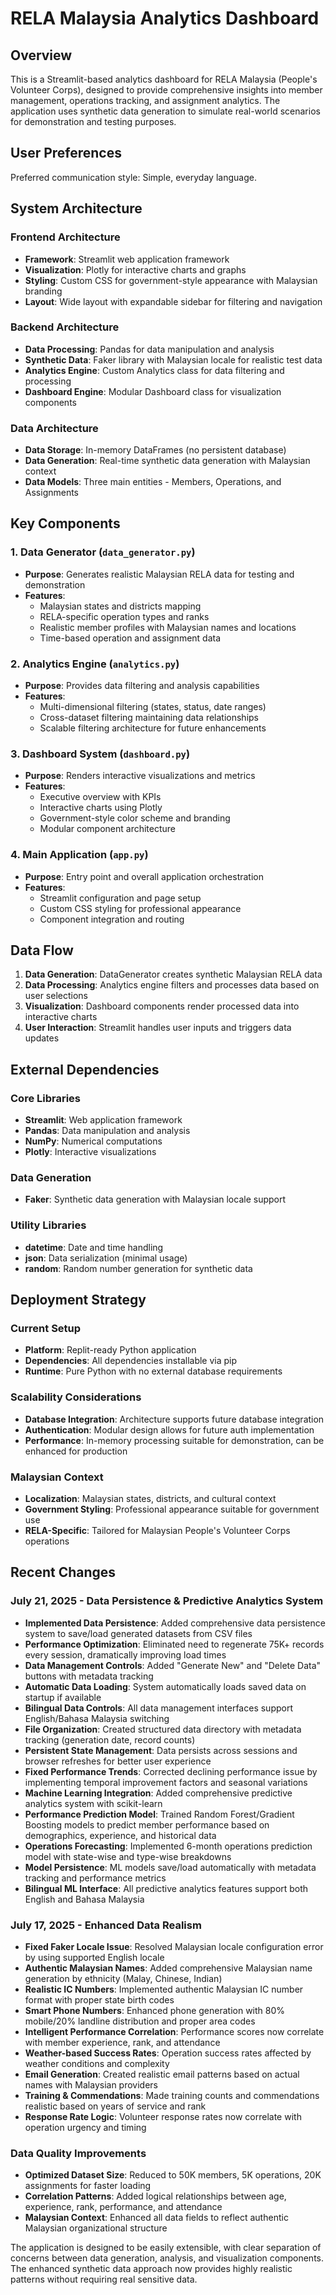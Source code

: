# RELA Malaysia Analytics Dashboard

## Overview

This is a Streamlit-based analytics dashboard for RELA Malaysia (People's Volunteer Corps), designed to provide comprehensive insights into member management, operations tracking, and assignment analytics. The application uses synthetic data generation to simulate real-world scenarios for demonstration and testing purposes.

## User Preferences

Preferred communication style: Simple, everyday language.

## System Architecture

### Frontend Architecture
- **Framework**: Streamlit web application framework
- **Visualization**: Plotly for interactive charts and graphs
- **Styling**: Custom CSS for government-style appearance with Malaysian branding
- **Layout**: Wide layout with expandable sidebar for filtering and navigation

### Backend Architecture
- **Data Processing**: Pandas for data manipulation and analysis
- **Synthetic Data**: Faker library with Malaysian locale for realistic test data
- **Analytics Engine**: Custom Analytics class for data filtering and processing
- **Dashboard Engine**: Modular Dashboard class for visualization components

### Data Architecture
- **Data Storage**: In-memory DataFrames (no persistent database)
- **Data Generation**: Real-time synthetic data generation with Malaysian context
- **Data Models**: Three main entities - Members, Operations, and Assignments

## Key Components

### 1. Data Generator (`data_generator.py`)
- **Purpose**: Generates realistic Malaysian RELA data for testing and demonstration
- **Features**: 
  - Malaysian states and districts mapping
  - RELA-specific operation types and ranks
  - Realistic member profiles with Malaysian names and locations
  - Time-based operation and assignment data

### 2. Analytics Engine (`analytics.py`)
- **Purpose**: Provides data filtering and analysis capabilities
- **Features**:
  - Multi-dimensional filtering (states, status, date ranges)
  - Cross-dataset filtering maintaining data relationships
  - Scalable filtering architecture for future enhancements

### 3. Dashboard System (`dashboard.py`)
- **Purpose**: Renders interactive visualizations and metrics
- **Features**:
  - Executive overview with KPIs
  - Interactive charts using Plotly
  - Government-style color scheme and branding
  - Modular component architecture

### 4. Main Application (`app.py`)
- **Purpose**: Entry point and overall application orchestration
- **Features**:
  - Streamlit configuration and page setup
  - Custom CSS styling for professional appearance
  - Component integration and routing

## Data Flow

1. **Data Generation**: DataGenerator creates synthetic Malaysian RELA data
2. **Data Processing**: Analytics engine filters and processes data based on user selections
3. **Visualization**: Dashboard components render processed data into interactive charts
4. **User Interaction**: Streamlit handles user inputs and triggers data updates

## External Dependencies

### Core Libraries
- **Streamlit**: Web application framework
- **Pandas**: Data manipulation and analysis
- **NumPy**: Numerical computations
- **Plotly**: Interactive visualizations

### Data Generation
- **Faker**: Synthetic data generation with Malaysian locale support

### Utility Libraries
- **datetime**: Date and time handling
- **json**: Data serialization (minimal usage)
- **random**: Random number generation for synthetic data

## Deployment Strategy

### Current Setup
- **Platform**: Replit-ready Python application
- **Dependencies**: All dependencies installable via pip
- **Runtime**: Pure Python with no external database requirements

### Scalability Considerations
- **Database Integration**: Architecture supports future database integration
- **Authentication**: Modular design allows for future auth implementation
- **Performance**: In-memory processing suitable for demonstration, can be enhanced for production

### Malaysian Context
- **Localization**: Malaysian states, districts, and cultural context
- **Government Styling**: Professional appearance suitable for government use
- **RELA-Specific**: Tailored for Malaysian People's Volunteer Corps operations

## Recent Changes

### July 21, 2025 - Data Persistence & Predictive Analytics System
- **Implemented Data Persistence**: Added comprehensive data persistence system to save/load generated datasets from CSV files
- **Performance Optimization**: Eliminated need to regenerate 75K+ records every session, dramatically improving load times
- **Data Management Controls**: Added "Generate New" and "Delete Data" buttons with metadata tracking
- **Automatic Data Loading**: System automatically loads saved data on startup if available
- **Bilingual Data Controls**: All data management interfaces support English/Bahasa Malaysia switching
- **File Organization**: Created structured data directory with metadata tracking (generation date, record counts)
- **Persistent State Management**: Data persists across sessions and browser refreshes for better user experience
- **Fixed Performance Trends**: Corrected declining performance issue by implementing temporal improvement factors and seasonal variations
- **Machine Learning Integration**: Added comprehensive predictive analytics system with scikit-learn
- **Performance Prediction Model**: Trained Random Forest/Gradient Boosting models to predict member performance based on demographics, experience, and historical data
- **Operations Forecasting**: Implemented 6-month operations prediction model with state-wise and type-wise breakdowns
- **Model Persistence**: ML models save/load automatically with metadata tracking and performance metrics
- **Bilingual ML Interface**: All predictive analytics features support both English and Bahasa Malaysia

### July 17, 2025 - Enhanced Data Realism
- **Fixed Faker Locale Issue**: Resolved Malaysian locale configuration error by using supported English locale
- **Authentic Malaysian Names**: Added comprehensive Malaysian name generation by ethnicity (Malay, Chinese, Indian)
- **Realistic IC Numbers**: Implemented authentic Malaysian IC number format with proper state birth codes
- **Smart Phone Numbers**: Enhanced phone generation with 80% mobile/20% landline distribution and proper area codes
- **Intelligent Performance Correlation**: Performance scores now correlate with member experience, rank, and attendance
- **Weather-based Success Rates**: Operation success rates affected by weather conditions and complexity
- **Email Generation**: Created realistic email patterns based on actual names with Malaysian providers
- **Training & Commendations**: Made training counts and commendations realistic based on years of service and rank
- **Response Rate Logic**: Volunteer response rates now correlate with operation urgency and timing

### Data Quality Improvements
- **Optimized Dataset Size**: Reduced to 50K members, 5K operations, 20K assignments for faster loading
- **Correlation Patterns**: Added logical relationships between age, experience, rank, performance, and attendance
- **Malaysian Context**: Enhanced all data fields to reflect authentic Malaysian organizational structure

The application is designed to be easily extensible, with clear separation of concerns between data generation, analysis, and visualization components. The enhanced synthetic data approach now provides highly realistic patterns without requiring real sensitive data.